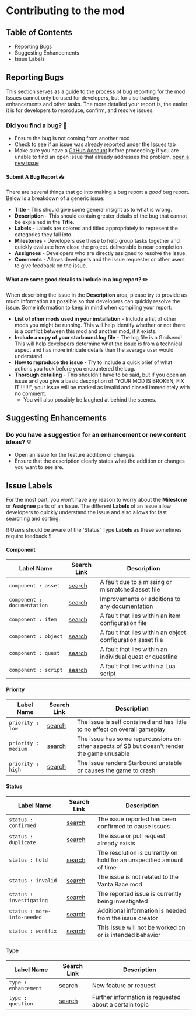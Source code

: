 # Contributing to the mod

## Table of Contents
* Reporting Bugs
* Suggesting Enhancements
* Issue Labels

Reporting Bugs
--------------

This section serves as a guide to the process of bug reporting for the mod. Issues cannot only be used for developers, but for also tracking enhancements and other tasks. The more detailed your report is, the easier it is for developers to reproduce, confirm, and resolve issues.

### Did you find a bug? :bug:

* Ensure the bug is not coming from another mod
* Check to see if an issue was already reported under the [Issues](https://github.com/VantaSB/vanta-race/issues) tab
* Make sure you have a [GitHub Account](https://github.com/signup/free) before proceeding; if you are unable to find an open issue that already addresses the problem, [open a new issue](#submit-a-bug-report)

#### Submit A Bug Report :inbox_tray:

There are several things that go into making a bug report a *good* bug report. Below is a breakdown of a generic issue:

* **Title** - This should give some general insight as to what is wrong.
* **Description** - This should contain greater details of the bug that cannot be explained in the **Title**.
* **Labels** - Labels are colored and titled appropriately to represent the categories they fall into.
* **Milestones** - Developers use these to help group tasks together and quickly evaluate how close the project. deliverable is near completion.
* **Assignees** - Developers who are directly assigned to resolve the issue.
* **Comments** - Allows developers and the issue requester or other users to give feedback on the issue.

#### What are some good details to include in a bug report? :pencil2:

When describing the issue in the **Description** area, please try to provide as much information as possible so that developers can quickly resolve the issue. Some information to keep in mind when compiling your report:

* **List of other mods used in your installation** - Include a list of other mods you might be running. This will help identify whether or not there is a conflict between this mod and another mod, if it exists.
* **Include a copy of your starbound.log file** - The log file is a Godsend! This will help developers determine what the issue is from a technical aspect and has more intricate details than the average user would understand.
* **How to reproduce the issue** - Try to include a quick brief of what actions you took before you encountered the bug.
* **Thorough detailing** - This shouldn't have to be said, but if you open an issue and you give a basic description of "YOUR MOD IS BROKEN, FIX IT!!!!!!!", your issue will be marked as invalid and closed immediately with no comment.
  * You will also possibly be laughed at behind the scenes.

Suggesting Enhancements
-----------------------

### Do you have a suggestion for an enhancement or new content ideas? :bulb:

* Open an issue for the feature addition or changes.
* Ensure that the description clearly states what the addition or changes you want to see are.

Issue Labels
------------

For the most part, you won't have any reason to worry about the **Milestone** or **Assignee** parts of an Issue. The different **Labels** of an issue allow developers to quickly understand the issue and also allows for fast searching and sorting.

:bangbang: Users should be aware of the 'Status' Type **Labels** as these sometimes require feedback :bangbang:

#### Component

| Label Name | Search Link | Description |
| --- | --- | --- |
| `component : asset` | [search][search-vanta-race-label-component-asset] | A fault due to a missing or mismatched asset file |
| `component : documentation` | [search][search-vanta-race-label-component-documentation] | Improvements or additions to any documentation |
| `component : item` | [search][search-vanta-race-label-component-item] | A fault that lies within an item configuration file |
| `component : object` | [search][search-vanta-race-label-component-object] | A fault that lies within an object configuration asset file |
| `component : quest` | [search][search-vanta-race-label-component-quest] | A fault that lies within an individual quest or questline |
| `component : script` | [search][search-vanta-race-label-component-script] | A fault that lies within a Lua script |

#### Priority
| Label Name | Search Link | Description |
| --- | --- | --- |
| `priority : low` | [search][search-vanta-race-label-priority-low] | The issue is self contained and has little to no effect on overall gameplay |
| `priority : medium` | [search][search-vanta-race-label-priority-medium] | The issue has some repercussions on other aspects of SB but doesn't render the game unusable |
| `priority : high` | [search][search-vanta-race-label-priority-high] | The issue renders Starbound unstable or causes the game to crash |

#### Status

| Label Name | Search Link | Description |
| --- | --- | --- |
| `status : confirmed` | [search][search-vanta-race-label-status-confirmed] | The issue reported has been confirmed to cause issues |
| `status : duplicate` | [search][search-vanta-race-label-status-duplicate] | The issue or pull request already exists |
| `status : hold` | [search][search-vanta-race-label-status-hold] | The resolution is currently on hold for an unspecified amount of time |
| `status : invalid` | [search][search-vanta-race-label-status-invalid] | The issue is not related to the Vanta Race mod |
| `status : investigating` | [search][search-vanta-race-label-status-investigating] | The reported issue is currently being investigated |
| `status : more-info-needed` | [search][search-vanta-race-label-status-more-info-needed] | Additional information is needed from the issue creator |
| `status : wontfix` | [search][search-vanta-race-label-status-wontfix] | This issue will not be worked on or is intended behavior |

#### Type
| Label Name | Search Link | Description |
| --- | --- | --- |
| `type : enhancement` | [search][search-vanta-race-label-type-enhancement] | New feature or request |
| `type : question` | [search][search-vanta-race-label-type-question] | Further information is requested about a certain topic |

[search-vanta-race-label-component-asset]: https://github.com/VantaSB/vanta-race/labels/component%20%3A%20asset
[search-vanta-race-label-component-documentation]: https://github.com/VantaSB/vanta-race/labels/component%20%3A%20documentation
[search-vanta-race-label-component-item]: https://github.com/VantaSB/vanta-race/labels/component%20%3A%20item
[search-vanta-race-label-component-object]: https://github.com/VantaSB/vanta-race/labels/component%20%3A%20object
[search-vanta-race-label-component-quest]: https://github.com/VantaSB/vanta-race/labels/component%20%3A%20quest
[search-vanta-race-label-component-script]: https://github.com/VantaSB/vanta-race/labels/component%20%3A%20script
[search-vanta-race-label-component-quest]: https://github.com/VantaSB/vanta-race/labels/component%20%3A%20vehicle
[search-vanta-race-label-priority-low]: https://github.com/VantaSB/vanta-race/labels/priority%20%3A%20low
[search-vanta-race-label-priority-medium]: https://github.com/VantaSB/vanta-race/labels/priority%20%3A%20medium
[search-vanta-race-label-priority-high]: https://github.com/VantaSB/vanta-race/labels/priority%20%3A%20high
[search-vanta-race-label-status-confirmed]: https://github.com/VantaSB/vanta-race/labels/status%20%3A%20confirmed
[search-vanta-race-label-status-duplicate]: https://github.com/VantaSB/vanta-race/labels/status%20%3A%20duplicate
[search-vanta-race-label-status-hold]: https://github.com/VantaSB/vanta-race/labels/status%20%3A%20hold
[search-vanta-race-label-status-invalid]: https://github.com/VantaSB/vanta-race/labels/status%20%3A%20invalid
[search-vanta-race-label-status-investigating]: https://github.com/VantaSB/vanta-race/labels/status%20%3A%20investigating
[search-vanta-race-label-status-more-info-needed]: https://github.com/VantaSB/vanta-race/labels/status%20%3A%20more-info-needed
[search-vanta-race-label-status-wontfix]: https://github.com/VantaSB/vanta-race/labels/status%20%3A%20wontfix
[search-vanta-race-label-type-enhancement]: https://github.com/VantaSB/vanta-race/labels/type%20%3A%20enhancement
[search-vanta-race-label-type-question]: https://github.com/VantaSB/vanta-race/labels/type%20%3A%20question
